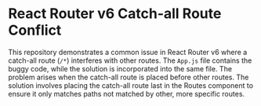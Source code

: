 # React Router v6 Catch-all Route Conflict

This repository demonstrates a common issue in React Router v6 where a catch-all route (`/*`) interferes with other routes.  The `App.js` file contains the buggy code, while the solution is incorporated into the same file.  The problem arises when the catch-all route is placed before other routes. The solution involves placing the catch-all route last in the Routes component to ensure it only matches paths not matched by other, more specific routes.